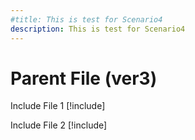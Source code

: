 ```yaml
---
#title: This is test for Scenario4
description: This is test for Scenario4
---
```


# Parent File (ver3)

Include File 1
[!include[](./includes/Scenario4_includeFile1.md)]

Include File 2
[!include[](./includes/Scenario4_includeFile2.md)]
